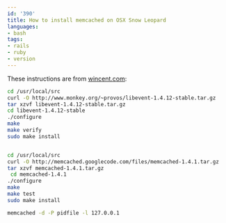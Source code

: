 ```yaml
---
id: '390'
title: How to install memcached on OSX Snow Leopard
languages:
- bash
tags:
- rails
- ruby
- version
---
```

These instructions are from [wincent.com](https://wincent.com/wiki/Installing_memcached_1.4.1_on_Mac_OS_X_10.6_Snow_Leopard):


```bash
cd /usr/local/src
curl -O http://www.monkey.org/~provos/libevent-1.4.12-stable.tar.gz
tar xzvf libevent-1.4.12-stable.tar.gz 
cd libevent-1.4.12-stable
./configure
make
make verify
sudo make install


cd /usr/local/src
curl -O http://memcached.googlecode.com/files/memcached-1.4.1.tar.gz
tar xzvf memcached-1.4.1.tar.gz 
 cd memcached-1.4.1
./configure
make
make test
sudo make install

memcached -d -P pidfile -l 127.0.0.1
```
    

